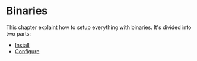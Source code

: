 # Binaries

This chapter explaint how to setup everything with binaries. It's divided into two parts:

- [Install](./binaries/install.md)
- [Configure](./binaries/configure.md)